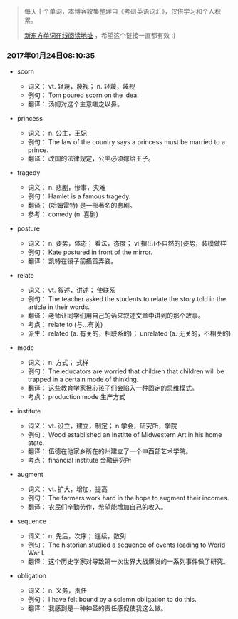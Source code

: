 > 每天十个单词，本博客收集整理自《考研英语词汇》，仅供学习和个人积累。
>
> [新东方单词在线阅读地址](http://download.dogwood.com.cn/online/kychlx/iPhone.html) ，希望这个链接一直都有效 :)

### 2017年01月24日08:10:35

- scorn
  * 词义：  vt. 轻蔑，蔑视； n. 轻蔑，蔑视
  * 例句：  Tom poured scorn on the idea.
  * 翻译：  汤姆对这个主意嗤之以鼻。

- princess
  * 词义：  n. 公主，王妃
  * 例句：  The law of the country says a princess must be married to a prince.
  * 翻译：  改国的法律规定，公主必须嫁给王子。

- tragedy
  * 词义：  n. 悲剧，惨事，灾难
  * 例句：  Hamlet is a famous tragedy.
  * 翻译：  (哈姆雷特) 是一部著名的悲剧。
  * 参考：  comedy (n. 喜剧)

- posture
  * 词义：  n. 姿势，体态； 看法，态度； vi.摆出(不自然的)姿势，装模做样
  * 例句：  Kate postured in front of the mirror.
  * 翻译：  凯特在镜子前搔首弄姿。

- relate
  * 词义：  vt. 叙述，讲述； 使联系
  * 例句：  The teacher asked the students to relate the story told in the article in their words.
  * 翻译：  老师让同学们用自己的话来叙述文章中讲到的那个故事。
  * 考点：  relate to (与...有关)
  * 派生：  related (a. 有关的，相联系的)； unrelated (a. 无关的，不相关的)

- mode
  * 词义：  n. 方式； 式样
  * 例句：  The educators are worried that children that children will be trapped in a certain mode of thinking.
  * 翻译：  这些教育学家担心孩子们会陷入一种固定的思维模式。
  * 考点：  production mode 生产方式

- institute
  * 词义：  vt. 设立，建立，制定； n.学会，研究所，学院
  * 例句：  Wood established an Institte of Midwestern Art in his home state.
  * 翻译：  伍德在他家乡所在的州建立了一个中西部艺术学院。
  * 考点：  financial institute 金融研究所

- augment
  * 词义：  vt. 扩大，增加，提高
  * 例句：  The farmers work hard in the hope to augment their incomes.
  * 翻译：  农民们辛勤劳作，希望能增加自己的收入。

- sequence
  * 词义：  n. 先后，次序； 连续，数列
  * 例句：  The historian studied a sequence of events leading to World War I.
  * 翻译：  这个历史学家对导致第一次世界大战爆发的一系列事件做了研究。

- obligation
  * 词义：  n. 义务，责任
  * 例句：  I have felt bound by a solemn obligation to do this.
  * 翻译：  我感到是一种神圣的责任感促使我这么做。
